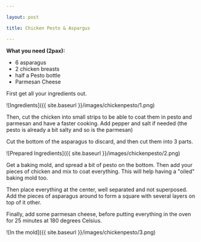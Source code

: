 ```yaml
---

layout: post

title: Chicken Pesto & Aspargus

---
```


**What you need (2pax):**

- 6 asparagus
- 2 chicken breasts
- half a Pesto bottle
- Parmesan Cheese

First get all your ingredients out.

![Ingredients]({{ site.baseurl }}/images/chickenpesto/1.png)

Then, cut the chicken into small strips to be able to coat them in pesto and parmesan and have a faster cooking. Add pepper and salt if needed (the pesto is already a bit salty and so is the parmesan)

Cut the bottom of the asparagus to discard, and then cut them into 3 parts.

![Prepared Ingredients]({{ site.baseurl }}/images/chickenpesto/2.png)

Get a baking mold, and spread a bit of pesto on the bottom. Then add your pieces of chicken and mix to coat everything. This will help having a "oiled" baking mold too.

Then place everything at the center, well separated and not superposed. Add the pieces of asparagus around to form a square with several layers on top of it other.

Finally, add some parmesan cheese, before putting everything in the oven for 25 minutes at 180 degrees Celsius.

![In the mold]({{ site.baseurl }}/images/chickenpesto/3.png)